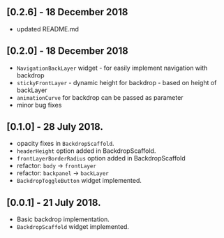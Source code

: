 ## [0.2.6] - 18 December 2018

* updated README.md

## [0.2.0] - 18 December 2018

* `NavigationBackLayer` widget - for easily implement navigation with backdrop
* `stickyFrontLayer` - dynamic height for backdrop - based on height of backLayer
* `animationCurve` for backdrop can be passed as parameter
* minor bug fixes

## [0.1.0] - 28 July 2018.

* opacity fixes in `BackdropScaffold`.
* `headerHeight` option added in BackdropScaffold.
* `frontLayerBorderRadius` option added in BackdropScaffold
* refactor: `body` -> `frontLayer`
* refactor: `backpanel` -> `backLayer`
* `BackdropToggleButton` widget implemented.

## [0.0.1] - 21 July 2018.

* Basic backdrop implementation.
* `BackdropScaffold` widget implemented.

